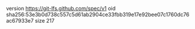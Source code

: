 version https://git-lfs.github.com/spec/v1
oid sha256:53e3b0d738c557c5d61ab2904ce33fbb319e17e92bee07c1760dc76ac67933e7
size 217

